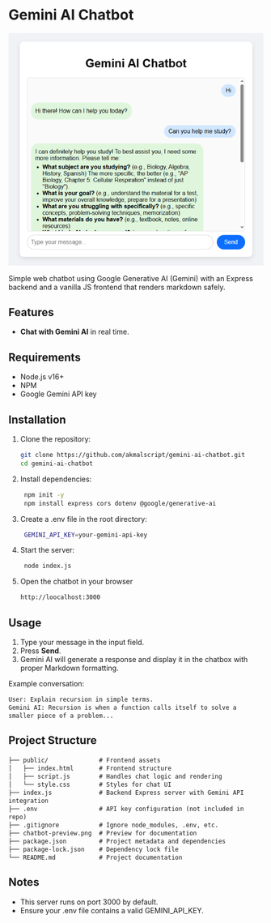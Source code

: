 # Gemini AI Chatbot
![Chatbot Preview](chatbot-preview.png)

Simple web chatbot using Google Generative AI (Gemini) with an Express backend and a vanilla JS frontend that renders markdown safely.

## Features
- **Chat with Gemini AI** in real time.

## Requirements
- Node.js v16+  
- NPM  
- Google Gemini API key  

## Installation
1. Clone the repository:
   ```bash
   git clone https://github.com/akmalscript/gemini-ai-chatbot.git
   cd gemini-ai-chatbot
2. Install dependencies:
   ```bash
    npm init -y
    npm install express cors dotenv @google/generative-ai
3. Create a .env file in the root directory:
   ```bash
    GEMINI_API_KEY=your-gemini-api-key
4. Start the server:
   ```bash
    node index.js
5. Open the chatbot in your browser
    ```bash
    http://loocalhost:3000
    ```

## Usage

1.  Type your message in the input field.
2.  Press **Send**.
3.  Gemini AI will generate a response and display it in the chatbox
    with proper Markdown formatting.

Example conversation:

    User: Explain recursion in simple terms.
    Gemini AI: Recursion is when a function calls itself to solve a smaller piece of a problem...

## Project Structure

    ├── public/              # Frontend assets
    │   ├── index.html       # Frontend structure
    │   ├── script.js        # Handles chat logic and rendering
    │   └── style.css        # Styles for chat UI
    ├── index.js             # Backend Express server with Gemini API integration
    ├── .env                 # API key configuration (not included in repo)
    ├── .gitignore           # Ignore node_modules, .env, etc.
    ├── chatbot-preview.png  # Preview for documentation
    ├── package.json         # Project metadata and dependencies
    ├── package-lock.json    # Dependency lock file
    └── README.md            # Project documentation

## Notes
- This server runs on port 3000 by default.
- Ensure your .env file contains a valid GEMINI_API_KEY.